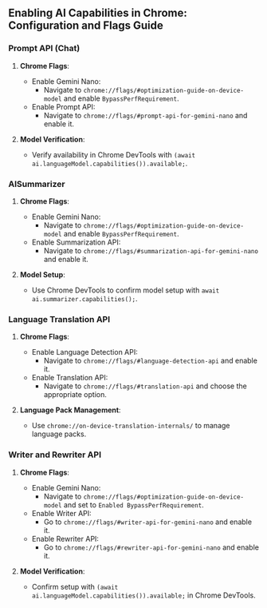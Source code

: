 ## Enabling AI Capabilities in Chrome: Configuration and Flags Guide

### Prompt API (Chat)

1. **Chrome Flags**:
    - Enable Gemini Nano:
        - Navigate to `chrome://flags/#optimization-guide-on-device-model` and enable `BypassPerfRequirement`.
    - Enable Prompt API:
        - Navigate to `chrome://flags/#prompt-api-for-gemini-nano` and enable it.

2. **Model Verification**:
    - Verify availability in Chrome DevTools with `(await ai.languageModel.capabilities()).available;`.

### AISummarizer

1. **Chrome Flags**:
    - Enable Gemini Nano:
        - Navigate to `chrome://flags/#optimization-guide-on-device-model` and enable `BypassPerfRequirement`.
    - Enable Summarization API:
        - Navigate to `chrome://flags/#summarization-api-for-gemini-nano` and enable it.

2. **Model Setup**:
    - Use Chrome DevTools to confirm model setup with `await ai.summarizer.capabilities();`.

### Language Translation API

1. **Chrome Flags**:
    - Enable Language Detection API:
        - Navigate to `chrome://flags/#language-detection-api` and enable it.
    - Enable Translation API:
        - Navigate to `chrome://flags/#translation-api` and choose the appropriate option.

2. **Language Pack Management**:
    - Use `chrome://on-device-translation-internals/` to manage language packs.

### Writer and Rewriter API

1. **Chrome Flags**:
    - Enable Gemini Nano:
        - Navigate to `chrome://flags/#optimization-guide-on-device-model` and set to `Enabled BypassPerfRequirement`.
    - Enable Writer API:
        - Go to `chrome://flags/#writer-api-for-gemini-nano` and enable it.
    - Enable Rewriter API:
        - Go to `chrome://flags/#rewriter-api-for-gemini-nano` and enable it.

2. **Model Verification**:
    - Confirm setup with `(await ai.languageModel.capabilities()).available;` in Chrome DevTools.
